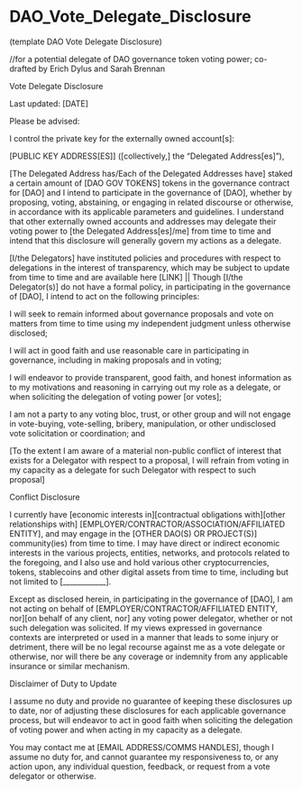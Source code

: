 # DAO_Vote_Delegate_Disclosure

(template DAO Vote Delegate Disclosure)

//for a potential delegate of DAO governance token voting power; co-drafted by Erich Dylus and Sarah Brennan

Vote Delegate Disclosure

Last updated: [DATE]

Please be advised:

I control the private key for the externally owned account[s]:

[PUBLIC KEY ADDRESS[ES]] ([collectively,] the “Delegated Address[es]”),

[The Delegated Address has/Each of the Delegated Addresses have] staked a certain amount of [DAO GOV TOKENS] tokens in the governance contract for [DAO] and I intend to participate in the governance of [DAO], whether by proposing, voting, abstaining, or engaging in related discourse or otherwise, in accordance with its applicable parameters and guidelines. I understand that other externally owned accounts and addresses may delegate their voting power to [the Delegated Address[es]/me] from time to time and intend that this disclosure will generally govern my actions as a delegate.

[I/the Delegators] have instituted policies and procedures with respect to delegations in the interest of transparency, which may be subject to update from time to time and are available here [LINK] || Though [I/the Delegator(s)] do not have a formal policy, in participating in the governance of [DAO], I intend to act on the following principles:

I will seek to remain informed about governance proposals and vote on matters from time to time using my independent judgment unless otherwise disclosed;

I will act in good faith and use reasonable care in participating in governance, including in making proposals and in voting;

I will endeavor to provide transparent, good faith, and honest information as to my motivations and reasoning in carrying out my role as a delegate, or when soliciting the delegation of voting power [or votes];

I am not a party to any voting bloc, trust, or other group and will not engage in vote-buying, vote-selling, bribery, manipulation, or other undisclosed vote solicitation or coordination; and

[To the extent I am aware of a material non-public conflict of interest that exists for a Delegator with respect to a proposal, I will refrain from voting in my capacity as a delegate for such Delegator with respect to such proposal]

Conflict Disclosure

I currently have [economic interests in][contractual obligations with][other relationships with] [EMPLOYER/CONTRACTOR/ASSOCIATION/AFFILIATED ENTITY], and may engage in the [OTHER DAO(S) OR PROJECT(S)] community(ies) from time to time. I may have direct or indirect economic interests in the various projects, entities, networks, and protocols related to the foregoing, and I also use and hold various other cryptocurrencies, tokens, stablecoins and other digital assets from time to time, including but not limited to [____________].

Except as disclosed herein, in participating in the governance of [DAO], I am not acting on behalf of [EMPLOYER/CONTRACTOR/AFFILIATED ENTITY, nor][on behalf of any client, nor] any voting power delegator, whether or not such delegation was solicited. If my views expressed in governance contexts are interpreted or used in a manner that leads to some injury or detriment, there will be no legal recourse against me as a vote delegate or otherwise, nor will there be any coverage or indemnity from any applicable insurance or similar mechanism.

Disclaimer of Duty to Update

I assume no duty and provide no guarantee of keeping these disclosures up to date, nor of adjusting these disclosures for each applicable governance process, but will endeavor to act in good faith when soliciting the delegation of voting power and when acting in my capacity as a delegate.

You may contact me at [EMAIL ADDRESS/COMMS HANDLES], though I assume no duty for, and cannot guarantee my responsiveness to, or any action upon, any individual question, feedback, or request from a vote delegator or otherwise.
